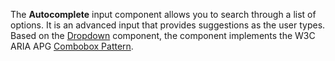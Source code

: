 The **Autocomplete** input component allows you to search through a list of options.
It is an advanced input that provides suggestions as the user types.
Based on the [Dropdown](/components/dropdown.html) component, the component implements the W3C ARIA APG [Combobox Pattern](https://www.w3.org/WAI/ARIA/apg/patterns/combobox/).
